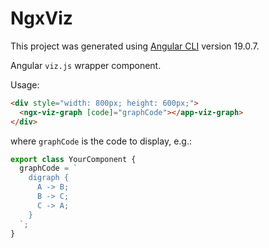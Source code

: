 # NgxViz

This project was generated using [Angular CLI](https://github.com/angular/angular-cli) version 19.0.7.

Angular `viz.js` wrapper component.

Usage:

```html
<div style="width: 800px; height: 600px;">
  <ngx-viz-graph [code]="graphCode"></app-viz-graph>
</div>
```

where `graphCode` is the code to display, e.g.:

```ts
export class YourComponent {
  graphCode = `
    digraph {
      A -> B;
      B -> C;
      C -> A;
    }
  `;
}
```
